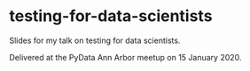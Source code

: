 # testing-for-data-scientists

Slides for my talk on testing for data scientists.

Delivered at the PyData Ann Arbor meetup on 15 January 2020.
